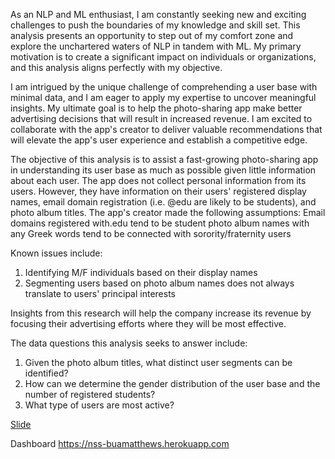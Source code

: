 As an NLP and ML enthusiast, I am constantly seeking new and exciting challenges to push the boundaries of my knowledge and skill set. This analysis presents an opportunity to step out of my comfort zone and explore the unchartered waters of NLP in tandem with ML. My primary motivation is to create a significant impact on individuals or organizations, and this analysis aligns perfectly with my objective.

I am intrigued by the unique challenge of comprehending a user base with minimal data, and I am eager to apply my expertise to uncover meaningful insights. My ultimate goal is to help the photo-sharing app make better advertising decisions that will result in increased revenue. I am excited to collaborate with the app's creator to deliver valuable recommendations that will elevate the app's user experience and establish a competitive edge.

The objective of this analysis is to assist a fast-growing photo-sharing app in understanding its user base as much as possible given little information about each user. The app does not collect personal information from its users. However, they have information on their users' registered display names, email domain registration (i.e. @edu are likely to be students), and photo album titles. The app's creator made the following assumptions: 
Email domains registered with.edu tend to be student 
photo album names with any Greek words tend to be connected with sorority/fraternity users


Known issues include: 
1. Identifying M/F individuals based on their display names 
2. Segmenting users based on photo album names does not always translate to users' principal interests


Insights from this research will help the company increase its revenue by focusing their advertising efforts where they will be most effective.

The data questions this analysis seeks to answer include:
1. Given the photo album titles, what distinct user segments can be identified? 
2. How can we determine the gender distribution of the user base and the number of registered students?
3. What type of users are most active?

[Slide]([https://nss-buamatthews.herokuapp.com](https://www.canva.com/design/DAFlSBURezE/euUWF4lZJCUirxNieMSLZg/view?utm_content=DAFlSBURezE&utm_campaign=designshare&utm_medium=link&utm_source=publishsharelink))

Dashboard https://nss-buamatthews.herokuapp.com
